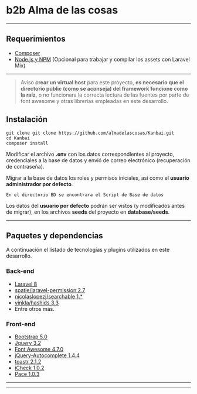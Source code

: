 # b2b Alma de las cosas

---

## Requerimientos

- [Composer](https://getcomposer.org/)
- [Node.js y NPM](https://nodejs.org/es/) (Opcional para trabajar y compilar  los assets con Laravel Mix)

---

> Aviso **crear un virtual host** para este proyecto, **es necesario que el directorio public (como se aconseja) del framework funcione como la raíz**, o no funcionara la correcta lectura de las fuentes por parte de font awesome y otras librerias empleadas en este desarrollo.

## Instalación

```
git clone git clone https://github.com/almadelascosas/Kanbai.git
cd Kanbai
composer install
```

Modificar el archivo **.env** con los datos correspondientes al proyecto, credenciales a la base de datos y envió de correo electrónico (recuperación de contraseña).

Migrar a la base de datos los roles y permisos iniciales, así como el **usuario administrador por defecto**.

```
En el directorio BD se encontrara el Script de Base de datos
```
Los datos del **usuario por defecto** podrán ser vistos (y modificados antes de migrar), en los archivos **seeds** del proyecto en **database/seeds**.

---

## Paquetes y dependencias

A continuación el listado de tecnologías y plugins utilizados en este desarrollo.

### Back-end
- [Laravel 8](https://laravel.com/)
- [spatie/laravel-permission 2.7](https://github.com/spatie/laravel-permission)
- [nicolaslopezj/searchable 1.*](https://github.com/nicolaslopezj/searchable)
- [vinkla/hashids 3.3](https://github.com/vinkla/laravel-hashids)
- Entre otros más.

### Front-end

- [Bootstrap 5.0](https://getbootstrap.com/docs/5.0/getting-started/introduction/)
- [Jquery 3.2](https://jquery.com/)
- [Font Awesome 4.7.0](http://fontawesome.io/)
- [jQuery-Autocomplete 1.4.4](https://github.com/devbridge/jQuery-Autocomplete)
- [toastr 2.1.2](http://codeseven.github.io/toastr/)
- [iCheck 1.0.2](http://icheck.fronteed.com/)
- [Pace 1.0.3](http://github.hubspot.com/pace/docs/welcome/)

---


---

